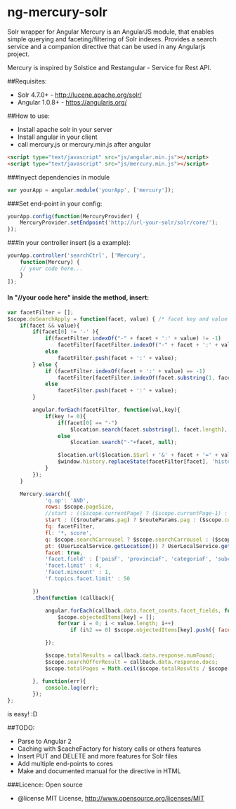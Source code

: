 # ng-mercury-solr
Solr wrapper for Angular
Mercury is an AngularJS module, that enables simple querying and faceting/filtering of Solr indexes.
Provides a search service and a companion directive that can be used in any Angularjs project.

Mercury is inspired by Solstice and Restangular - Service for Rest API.

##Requisites:
* Solr 4.7.0+ - http://lucene.apache.org/solr/
* Angular 1.0.8+ - https://angularjs.org/

##How to use:
* Install apache solr in your server
* Install angular in your client
* call mercury.js or mercury.min.js after angular
```html
<script type="text/javascript" src="js/angular.min.js"></script>
<script type="text/javascript" src="js/mercury.min.js"></script>
```
###Inyect dependencies in module
```javascript
var yourApp = angular.module('yourApp', ['mercury']);
```
###Set end-point in your config:
```javascript
yourApp.config(function(MercuryProvider) {
    MercuryProvider.setEndpoint('http://url-your-solr/solr/core/');
});
```
###In your controller insert (is a example):
```javascript
yourApp.controller('searchCtrl', ['Mercury',
	function(Mercury) {
	// your code here...
	}
]);
```
#### In "//your code here" inside the method, insert:
```javascript
var facetFilter = [];
$scope.doSearchApply = function(facet, value) { /* facet key and value */
    if(facet && value){
        if(facet[0] != '-' ){
            if(facetFilter.indexOf("-" + facet + ':' + value) != -1)
                facetFilter[facetFilter.indexOf("-" + facet + ':' + value)] = facet + ':' + value;
            else
                facetFilter.push(facet + ':' + value);
        } else {
            if (facetFilter.indexOf(facet + ':' + value) == -1)
                facetFilter[facetFilter.indexOf(facet.substring(1, facet.length) + ':' + value)] = facet + ':' + value;
            else
                facetFilter.push(facet + ':' + value);
        }

        angular.forEach(facetFilter, function(val,key){
            if(key != 0){
                if(facet[0] == "-")
                    $location.search(facet.substring(1, facet.length), null);
                else
                    $location.search("-"+facet, null);

                $location.url($location.$$url + '&' + facet + '=' + value);
                $window.history.replaceState(facetFilter[facet], 'historyFacets', $location.absUrl());
            }
        });
    }

    Mercury.search({
            'q.op': 'AND',
            rows: $scope.pageSize,
            //start : (($scope.currentPage) ? ($scope.currentPage-1) : 0) * $scope.pageSize,
            start : (($routeParams.pag) ? $routeParams.pag : ($scope.currentPage) ? ($scope.currentPage-1) : 0) * $scope.pageSize,
            fq: facetFilter,
            fl: '*, score',
            q: $scope.searchCarrousel ? $scope.searchCarrousel : ($scope.search) ? $scope.search: ($routeParams.search)? $routeParams.search : '*',
            pt: (UserLocalService.getLocation()) ? UserLocalService.getLocation().lat + "," + UserLocalService.getLocation().lon : '',
            facet: true,
            'facet.field' : ['paisF', 'provinciaF', 'categoriaF', 'subcategoriaF', 'origen'],
            'facet.limit' : 4,
            'facet.mincount' : 1,
            'f.topics.facet.limit' : 50

        })
        .then(function (callback){

            angular.forEach(callback.data.facet_counts.facet_fields, function(value, key){
                $scope.objectedItems[key] = [];
                for(var i = 0; i < value.length; i++)
                    if (i%2 == 0) $scope.objectedItems[key].push({ facet: value[i], count: value[i+1] });

            });

            $scope.totalResults = callback.data.response.numFound;
            $scope.searchOfferResult = callback.data.response.docs;
            $scope.totalPages = Math.ceil($scope.totalResults / $scope.pageSize);

        }, function(err){
            console.log(err);
        });
};
```

is easy! :D

##TODO:
* Parse to Angular 2
* Caching with $cacheFactory for history calls or others features
* Insert PUT and DELETE and more features for Solr files
* Add multiple end-points to cores
* Make and documented manual for the directive in HTML

###Licence:
Open source
 * @license MIT License, http://www.opensource.org/licenses/MIT

